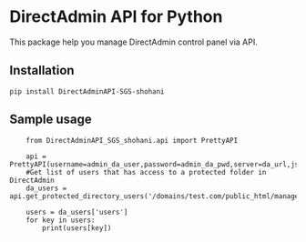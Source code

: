 # DirectAdmin API for Python
This package help you manage DirectAdmin control panel via API.
## Installation
```
pip install DirectAdminAPI-SGS-shohani
```
## Sample usage
```    
    from DirectAdminAPI_SGS_shohani.api import PrettyAPI

    api = PrettyAPI(username=admin_da_user,password=admin_da_pwd,server=da_url,json=True)
    #Get list of users that has access to a protected folder in DirectAdmin
    da_users = api.get_protected_directory_users('/domains/test.com/public_html/manager')
  
    users = da_users['users']
    for key in users:
        print(users[key])
```